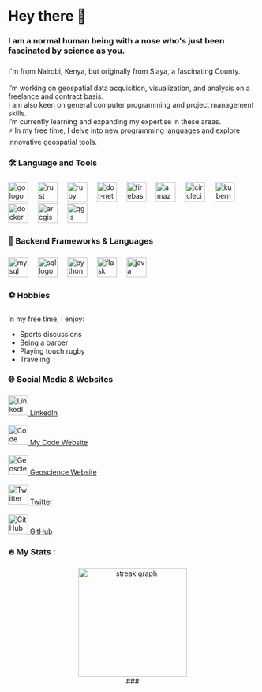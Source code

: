 <div align="center">

<h1 align="left">Hey there 👋</h1>

###

<h3 align="left"> I am a normal human being with a nose who's just been fascinated by science as you.</h3>

###

<p align="left">I'm from Nairobi, Kenya, but originally from Siaya, a fascinating County.<br><br> I’m working on geospatial data acquisition, visualization, and analysis on a freelance and contract basis. <br> I am also keen on general computer programming and project management skills.<br> I’m currently learning and expanding my expertise in these areas.<br>⚡ In my free time, I delve into new programming languages and explore innovative geospatial tools.</p>

###

<h3 align="left">🛠 Language and Tools</h3>

###

<div align="left">
  <img src="https://cdn.jsdelivr.net/gh/devicons/devicon/icons/go/go-original-wordmark.svg" height="40" alt="go logo"  />
  <img width="12" />
  <img src="https://cdn.jsdelivr.net/gh/devicons/devicon/icons/rust/rust-plain.svg" height="40" alt="rust logo"  />
  <img width="12" />
  <img src="https://cdn.jsdelivr.net/gh/devicons/devicon/icons/ruby/ruby-plain-wordmark.svg" height="40" alt="ruby logo"  />
  <img width="12" />
  <img src="https://cdn.jsdelivr.net/gh/devicons/devicon/icons/dot-net/dot-net-plain-wordmark.svg" height="40" alt="dot-net logo"  />
  <img width="12" />
  <img src="https://cdn.jsdelivr.net/gh/devicons/devicon/icons/firebase/firebase-plain-wordmark.svg" height="40" alt="firebase logo"  />
  <img width="12" />
  <img src="https://cdn.jsdelivr.net/gh/devicons/devicon/icons/amazonwebservices/amazonwebservices-original.svg" height="40" alt="amazonwebservices logo"  />
  <img width="12" />
  <img src="https://cdn.jsdelivr.net/gh/devicons/devicon/icons/circleci/circleci-plain.svg" height="40" alt="circleci logo"  />
  <img width="12" />
  <img src="https://cdn.jsdelivr.net/gh/devicons/devicon/icons/kubernetes/kubernetes-plain.svg" height="40" alt="kubernetes logo"  />
  <img width="12" />
  <img src="https://cdn.jsdelivr.net/gh/devicons/devicon/icons/docker/docker-plain-wordmark.svg" height="40" alt="docker logo"  />
  <img width="12" />
  <img src="https://cdn.jsdelivr.net/gh/devicons/devicon/icons/arcgis/arcgis-original-wordmark.svg" height="40" alt="arcgis logo" />
  <img width="12" />
  <img src="https://cdn.jsdelivr.net/gh/devicons/devicon/icons/qgis/qgis-original.svg" height="40" alt="qgis logo" />
</div>

###

<h3 align="left">🔧 Backend Frameworks & Languages</h3>

###

<div align="left">
  <img src="https://cdn.jsdelivr.net/gh/devicons/devicon/icons/mysql/mysql-original-wordmark.svg" height="40" alt="mysql logo" />
  <img width="12" />
  <img src="https://cdn.jsdelivr.net/gh/devicons/devicon/icons/sqlite/sqlite-original-wordmark.svg" height="40" alt="sql logo" />
  <img width="12" />
  <img src="https://cdn.jsdelivr.net/gh/devicons/devicon/icons/python/python-original-wordmark.svg" height="40" alt="python logo" />
  <img width="12" />
  <img src="https://cdn.jsdelivr.net/gh/devicons/devicon/icons/flask/flask-original-wordmark.svg" height="40" alt="flask logo" />
  <img width="12" />
  <img src="https://cdn.jsdelivr.net/gh/devicons/devicon/icons/java/java-original-wordmark.svg" height="40" alt="java logo" />
</div>

###

<h3 align="left">⚽ Hobbies</h3>

###

<p align="left">In my free time, I enjoy:</p>
<ul align="left">
  <li>Sports discussions</li>
  <li>Being a barber</li>
  <li>Playing touch rugby</li>
  <li>Traveling</li>
</ul>

###

<h3 align="left">🌐 Social Media & Websites</h3>

###

<p align="left">
  <a href="https://linkedin.com/in/your-linkedin" target="_blank">
    <img src="https://cdn.jsdelivr.net/gh/devicons/devicon/icons/linkedin/linkedin-original-wordmark.svg" height="40" alt="LinkedIn logo" />
    <span>LinkedIn</span>
  </a>
  <br><br>
  <a href="https://your-code-website.com" target="_blank">
    <img src="https://cdn.jsdelivr.net/gh/devicons/devicon/icons/github/github-original-wordmark.svg" height="40" alt="Code website logo" />
    <span>My Code Website</span>
  </a>
  <br><br>
  <a href="https://your-geoscience-website.com" target="_blank">
    <img src="https://cdn.jsdelivr.net/gh/devicons/devicon/icons/github/github-original-wordmark.svg" height="40" alt="Geoscience website logo" />
    <span>Geoscience Website</span>
  </a>
  <br><br>
  <a href="https://twitter.com/your-twitter-handle" target="_blank">
    <img src="https://cdn.jsdelivr.net/gh/devicons/devicon/icons/twitter/twitter-original-wordmark.svg" height="40" alt="Twitter logo" />
    <span>Twitter</span>
  </a>
  <br><br>
  <a href="https://github.com/your-github-handle" target="_blank">
    <img src="https://cdn.jsdelivr.net/gh/devicons/devicon/icons/github/github-original-wordmark.svg" height="40" alt="GitHub logo" />
    <span>GitHub</span>
  </a>
</p>

###

<h3 align="left">🔥 My Stats :</h3>

###

<div align="center">
  <img src="https://streak-stats.demolab.com?user=maurodesouza&locale=en&mode=daily&theme=dark&hide_border=false&border_radius=5&order=3" height="220" alt="streak graph"  />
</div>
###
